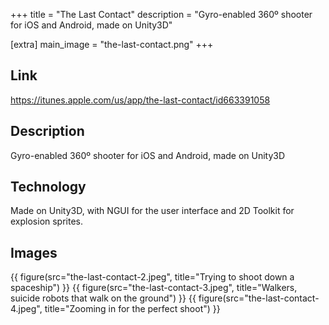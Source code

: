 +++
title = "The Last Contact"
description = "Gyro-enabled 360º shooter for iOS and Android, made on Unity3D"

[extra]
main_image = "the-last-contact.png"
+++

## Link
<https://itunes.apple.com/us/app/the-last-contact/id663391058>

## Description
Gyro-enabled 360º shooter for iOS and Android, made on Unity3D

## Technology
Made on Unity3D, with NGUI for the user interface and 2D Toolkit for explosion sprites.

## Images
{{ figure(src="the-last-contact-2.jpeg", title="Trying to shoot down a spaceship") }}
{{ figure(src="the-last-contact-3.jpeg", title="Walkers, suicide robots that walk on the ground") }}
{{ figure(src="the-last-contact-4.jpeg", title="Zooming in for the perfect shoot") }}
